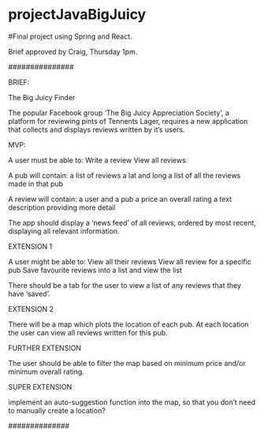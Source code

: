 # projectJavaBigJuicy

#Final project using Spring and React.

Brief approved by Craig, Thursday 1pm.

###############

BRIEF:

The Big Juicy Finder

The popular Facebook group ‘The Big Juicy Appreciation Society’, a platform for reviewing pints of Tennents Lager, requires a new application that collects and displays reviews written by it’s users.


MVP:

A user must be able to:
Write a review
View all reviews 


A pub will contain: 
a list of reviews
a lat and long 
a list of all the reviews made in that pub

A review will contain:
a user and a pub
a price
an overall rating
a text description providing more detail


The app should display a ‘news feed’ of all reviews, ordered by most recent, displaying all relevant information.



EXTENSION 1

A user might be able to:
View all their reviews
View all review for a specific pub
Save favourite reviews into a list and view the list

There should be a tab for the user to view a list of any reviews that they have ‘saved’.


EXTENSION 2

There will be a map which plots the location of each pub. At each location the user can view all reviews written for this pub.


FURTHER EXTENSION

The user should be able to filter the map based on minimum price and/or minimum overall rating.


SUPER EXTENSION

implement an auto-suggestion function into the map, so that you don’t need to manually create a location?

##############
